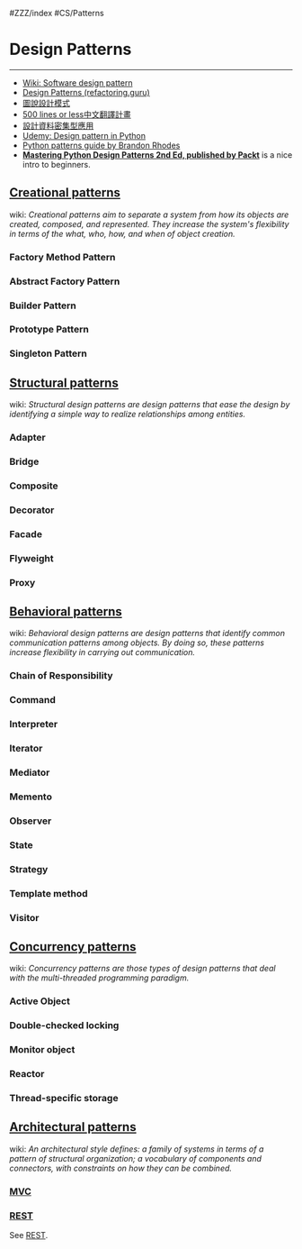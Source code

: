 #ZZZ/index #CS/Patterns

# Design Patterns
----

* [Wiki: Software design pattern](https://en.wikipedia.org/wiki/Software_design_pattern)
* [Design Patterns (refactoring.guru)](https://refactoring.guru/design-patterns)
* [圖說設計模式](https://design-patterns.readthedocs.io/zh_CN/latest/)
* [500 lines or less中文翻譯計畫](https://github.com/HT524/500LineorLess_CN)
* [設計資料密集型應用](https://github.com/Vonng/ddia/blob/master/zh-tw/README.md)
* [Udemy: Design pattern in Python](https://www.udemy.com/share/101XbcBEcbc1tbQno=/)
* [Python patterns guide by Brandon Rhodes](https://python-patterns.guide/)
* [**Mastering Python Design Patterns 2nd Ed, published by Packt**](https://github.com/PacktPublishing/Mastering-Python-Design-Patterns-Second-Edition) is a nice intro to beginners.

## [Creational patterns](https://en.wikipedia.org/wiki/Creational_pattern)

wiki: *Creational patterns aim to separate a system from how its objects are created, composed, and represented. They increase the system's flexibility in terms of the what, who, how, and when of object creation.*

### Factory Method Pattern
### Abstract Factory Pattern
### Builder Pattern
### Prototype Pattern
### Singleton Pattern

## [Structural patterns](https://en.wikipedia.org/wiki/Structural_pattern)

wiki: *Structural design patterns are design patterns that ease the design by identifying a simple way to realize relationships among entities.*

### Adapter
### Bridge
### Composite
### Decorator
### Facade
### Flyweight
### Proxy

## [Behavioral patterns](https://en.wikipedia.org/wiki/Behavioral_pattern)

wiki: *Behavioral design patterns are design patterns that identify common communication patterns among objects. By doing so, these patterns increase flexibility in carrying out communication.*

### Chain of Responsibility
### Command
### Interpreter
### Iterator
### Mediator
### Memento
### Observer
### State
### Strategy
### Template method
### Visitor

## [Concurrency patterns](https://en.wikipedia.org/wiki/Concurrency_pattern)

wiki: *Concurrency patterns are those types of design patterns that deal with the multi-threaded programming paradigm.*

### Active Object
### Double-checked locking
### Monitor object
### Reactor
### Thread-specific storage

## [Architectural patterns](https://en.wikipedia.org/wiki/Architectural_pattern)

wiki: *An architectural style defines: a family of systems in terms of a pattern of structural organization; a vocabulary of components and connectors, with constraints on how they can be combined.*

### [MVC](https://en.wikipedia.org/wiki/Model%E2%80%93view%E2%80%93controller)
### [REST](https://en.wikipedia.org/wiki/Representational_state_transfer)
See [REST](REST.md).